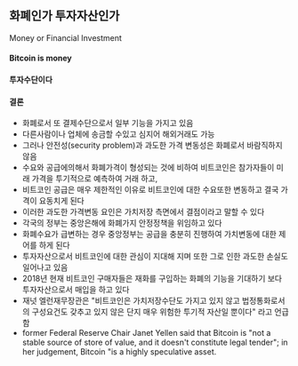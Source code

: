 ## 화폐인가 투자자산인가
Money or Financial Investment
#### Bitcoin is money


#### 투자수단이다


#### 결론
- 화폐로서 또 결제수단으로서 일부 기능을 가지고 있음
- 다른사람이나 업체에 송금할 수있고 심지어 해외거래도 가능
- 그러나 안전성(security problem)과 과도한 가격 변동성은 화폐로서 바람직하지 않음
- 수요와 공급에의해서 화폐가격이 형성되는 것에 비하여 비트코인은 참가자들이 미래 가격을 투기적으로 예측하여 거래 하고, 
- 비트코인 공급은 매우 제한적인 이유로 비트코인에 대한 수요또한 변동하고 결국 가격이 요동치게 된다
- 이러한 과도한 가격변동 요인은 가치저장 측면에서 결점이라고 말할 수 있다     
- 각국의 정부는 중앙은해에 화폐가지 안정정책을 위임하고 있다
- 화폐수요가 급변하는 경우 중앙정부는 공급을 충분히 진행하여 가치변동에 대한 제어를 하게 된다
- 투자자산으로서 비트코인에 대한 관심이 지대해 지며 또한 그로 인한 과도한 손실도 일어나고 있음
- 2018년 현재 비트코인 구매자들은 재화를 구입하는 화폐의 기능을 기대하기 보다 투자자산으로서 매입을 하고 있다
- 재넛 엘런재무장관은 "비트코인은 가치저장수단도 가지고 있지 않고 법정통화로서의 구성요건도 갖추고 있지 않은 단지 매우 위험한 투기적 자산일 뿐이다" 라고 언급 함
- former Federal Reserve Chair Janet Yellen said that Bitcoin is "not a stable source of store of value, and it doesn't constitute legal tender"; in her judgement, Bitcoin "is a highly speculative asset.
